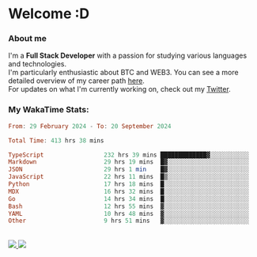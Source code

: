 # Welcome :D

### About me

I'm a **Full Stack Developer** with a passion for studying various languages and technologies. 
</br>
I'm particularly enthusiastic about BTC and WEB3. You can see a more detailed overview of my career path [here](https://yan-pi.vercel.app/).
</br>
For updates on what I'm currently working on, check out my [Twitter](https://twitter.com/yamigake).

### My WakaTime Stats:
<!--START_SECTION:waka-->

```haskell
From: 29 February 2024 - To: 20 September 2024

Total Time: 413 hrs 38 mins

TypeScript                 232 hrs 39 mins █████████████▓░░░░░░░░░░░   54.94 %
Markdown                   29 hrs 19 mins  █▓░░░░░░░░░░░░░░░░░░░░░░░   06.92 %
JSON                       29 hrs 1 min    █▓░░░░░░░░░░░░░░░░░░░░░░░   06.86 %
JavaScript                 22 hrs 11 mins  █▒░░░░░░░░░░░░░░░░░░░░░░░   05.24 %
Python                     17 hrs 18 mins  █░░░░░░░░░░░░░░░░░░░░░░░░   04.09 %
MDX                        16 hrs 32 mins  █░░░░░░░░░░░░░░░░░░░░░░░░   03.91 %
Go                         14 hrs 34 mins  █░░░░░░░░░░░░░░░░░░░░░░░░   03.44 %
Bash                       12 hrs 55 mins  ▓░░░░░░░░░░░░░░░░░░░░░░░░   03.05 %
YAML                       10 hrs 48 mins  ▓░░░░░░░░░░░░░░░░░░░░░░░░   02.55 %
Other                      9 hrs 51 mins   ▓░░░░░░░░░░░░░░░░░░░░░░░░   02.33 %
```

<!--END_SECTION:waka-->

<div style="display: inline_block"><br>
  <a style="border-radius:10px;" href="https://www.linkedin.com/in/yan-fernandes-55a81a201/" target="_blank"><img src="https://skillicons.dev/icons?i=linkedin" target="_blank"</a> 
  <a style="border-radius:10px;" href = "mailto:yanfernandes404@gmail.com"><img src="https://skillicons.dev/icons?i=gmail" target="_blank"></a>
</div>
